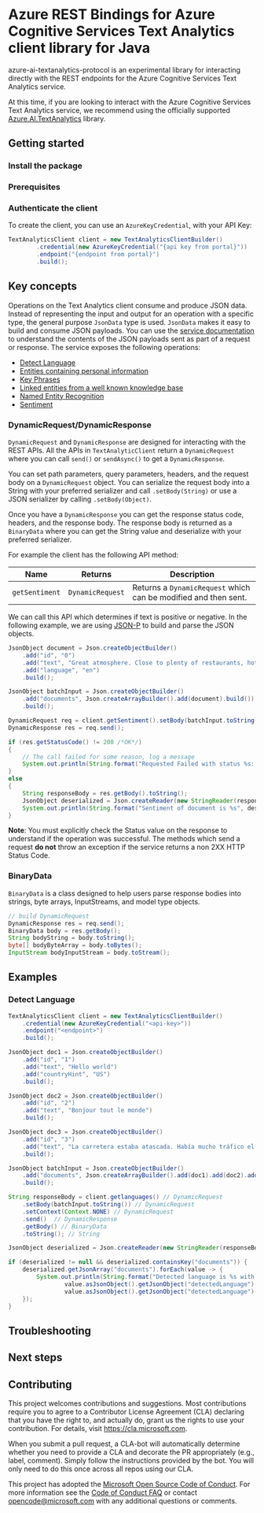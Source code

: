 # Azure REST Bindings for Azure Cognitive Services Text Analytics client library for Java

azure-ai-textanalytics-protocol is an experimental library for interacting directly with the REST endpoints for the Azure Cognitive Services Text Analytics service.

At this time, if you are looking to interact with the Azure Cognitive Services Text Analytics service, we recommend using the officially supported [Azure.AI.TextAnalytics](https://github.com/Azure/azure-sdk-for-java/tree/master/sdk/textanalytics/azure-ai-textanalytics) library.

## Getting started

### Install the package

### Prerequisites

### Authenticate the client

To create the client, you can use an `AzureKeyCredential`, with your API Key:

```java
TextAnalyticsClient client = new TextAnalyticsClientBuilder()
        .credential(new AzureKeyCredential("{api key from portal}"))
        .endpoint("{endpoint from portal}")
        .build();
```

## Key concepts

Operations on the Text Analytics client consume and produce JSON data. Instead of representing the input and output for an operation with a specific type, the general purpose `JsonData` type is used. `JsonData` makes it easy to build and consume JSON payloads. You can use the [service documentation](https://westus2.dev.cognitive.microsoft.com/docs/services/TextAnalytics-v3-1-preview-1/operations/Languages) to understand the contents of the JSON payloads sent as part of a request or response.  The service exposes the following operations:

- [Detect Language](https://westus2.dev.cognitive.microsoft.com/docs/services/TextAnalytics-v3-1-preview-1/operations/Languages)
- [Entities containing personal information](https://westus2.dev.cognitive.microsoft.com/docs/services/TextAnalytics-v3-1-preview-1/operations/EntitiesRecognitionPii)
- [Key Phrases](https://westus2.dev.cognitive.microsoft.com/docs/services/TextAnalytics-v3-1-preview-1/operations/KeyPhrases)
- [Linked entities from a well known knowledge base](https://westus2.dev.cognitive.microsoft.com/docs/services/TextAnalytics-v3-1-preview-1/operations/EntitiesLinking)
- [Named Entity Recognition](https://westus2.dev.cognitive.microsoft.com/docs/services/TextAnalytics-v3-1-preview-1/operations/EntitiesRecognitionGeneral)
- [Sentiment](https://westus2.dev.cognitive.microsoft.com/docs/services/TextAnalytics-v3-1-preview-1/operations/Sentiment)

### DynamicRequest/DynamicResponse

`DynamicRequest` and `DynamicResponse` are designed for interacting with the REST APIs. All the APIs in `TextAnalyticClient` return a `DynamicRequest` where you can call `send()` or `sendAsync()` to get a `DynamicResponse`.

You can set path parameters, query parameters, headers, and the request body on a `DynamicRequest` object. You can serialize the request body into a String with your preferred serializer and call `.setBody(String)` or use a JSON serializer by calling `.setBody(Object)`.

Once you have a `DynamicResponse` you can get the response status code, headers, and the response body. The response body is returned as a `BinaryData` where you can get the String value and deserialize with your preferred serializer.
 
For example the client has the following API method:

| Name                  | Returns                 | Description                                                               |
|-----------------------|-------------------------|---------------------------------------------------------------------------|
| `getSentiment` | `DynamicRequest`        | Returns a `DynamicRequest` which can be modified and then sent.           |

We can call this API which determines if text is positive or negative. In the following example, we are using [JSON-P](https://javaee.github.io/jsonp/getting-started.html) to build and parse the JSON objects.

```java Snippet:DynamicRequestAndResponse
JsonObject document = Json.createObjectBuilder()
    .add("id", "0")
    .add("text", "Great atmosphere. Close to plenty of restaurants, hotels, and transit! Staff are friendly and helpful.")
    .add("language", "en")
    .build();

JsonObject batchInput = Json.createObjectBuilder()
    .add("documents", Json.createArrayBuilder().add(document).build())
    .build();

DynamicRequest req = client.getSentiment().setBody(batchInput.toString());
DynamicResponse res = req.send();

if (res.getStatusCode() != 200 /*OK*/)
{
    // The call failed for some reason, log a message
    System.out.println(String.format("Requested Failed with status %s: %s", res.getStatusCode(), res.getBody().toString()));
}
else
{
    String responseBody = res.getBody().toString();
    JsonObject deserialized = Json.createReader(new StringReader(responseBody)).readObject();
    System.out.println(String.format("Sentiment of document is %s", deserialized.getJsonArray("documents").get(0).asJsonObject().getString("sentiment")));
}
```

**Note**: You must explicitly check the Status value on the response to understand if the operation was successful. The methods which send a request **do not** throw an exception if the service returns a non 2XX HTTP Status Code.

### BinaryData

`BinaryData` is a class designed to help users parse response bodies into strings, byte arrays, InputStreams, and model type objects.

```java
// build DynamicRequest
DynamicResponse res = req.send();
BinaryData body = res.getBody();
String bodyString = body.toString();
byte[] bodyByteArray = body.toBytes();
InputStream bodyInputStream = body.toStream();
```

## Examples

### Detect Language

```Java Snippet:DetectLanguagesSample
TextAnalyticsClient client = new TextAnalyticsClientBuilder()
    .credential(new AzureKeyCredential("<api-key>"))
    .endpoint("<endpoint>")
    .build();

JsonObject doc1 = Json.createObjectBuilder()
    .add("id", "1")
    .add("text", "Hello world")
    .add("countryHint", "US")
    .build();

JsonObject doc2 = Json.createObjectBuilder()
    .add("id", "2")
    .add("text", "Bonjour tout le monde")
    .build();

JsonObject doc3 = Json.createObjectBuilder()
    .add("id", "3")
    .add("text", "La carretera estaba atascada. Había mucho tráfico el día de ayer.")
    .build();

JsonObject batchInput = Json.createObjectBuilder()
    .add("documents", Json.createArrayBuilder().add(doc1).add(doc2).add(doc3).build())
    .build();

String responseBody = client.getlanguages() // DynamicRequest
    .setBody(batchInput.toString()) // DynamicRequest
    .setContext(Context.NONE) // DynamicRequest
    .send()  // DynamicResponse
    .getBody() // BinaryData
    .toString(); // String

JsonObject deserialized = Json.createReader(new StringReader(responseBody)).readObject();

if (deserialized != null && deserialized.containsKey("documents")) {
    deserialized.getJsonArray("documents").forEach(value -> {
        System.out.println(String.format("Detected language is %s with confidence score %f",
                value.asJsonObject().getJsonObject("detectedLanguage").getString("name"),
                value.asJsonObject().getJsonObject("detectedLanguage").getJsonNumber("confidenceScore").doubleValue()));
    });
}
```

## Troubleshooting

## Next steps

## Contributing

This project welcomes contributions and suggestions. Most contributions require you to agree to a Contributor License Agreement (CLA) declaring that you have the right to, and actually do, grant us the rights to use your contribution. For details, visit https://cla.microsoft.com.

When you submit a pull request, a CLA-bot will automatically determine whether you need to provide a CLA and decorate the PR appropriately (e.g., label, comment). Simply follow the instructions provided by the bot. You will only need to do this once across all repos using our CLA.

This project has adopted the [Microsoft Open Source Code of Conduct][code_of_conduct]. For more information see the [Code of Conduct FAQ][code_of_conduct_faq] or contact opencode@microsoft.com with any additional questions or comments.

[code_of_conduct]: https://opensource.microsoft.com/codeofconduct
[code_of_conduct_faq]: https://opensource.microsoft.com/codeofconduct/faq/